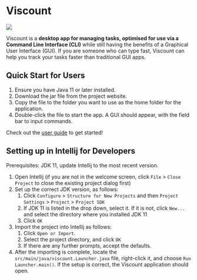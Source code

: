 # Viscount
![](https://i.imgur.com/dt9NWoj.png)

Viscount is a **desktop app for managing tasks, optimised for use via a Command Line Interface (CLI)** while still having the benefits of a Graphical User Interface (GUI). If you are someone who can type fast, Viscount can help you track your tasks faster than traditional GUI apps.

## Quick Start for Users
1. Ensure you have Java 11 or later installed.
1. Download the jar file from the project website.
1. Copy the file to the folder you want to use as the home folder for the application.
1. Double-click the file to start the app. A GUI should appear, with the field bar to input commands.

Check out the [user guide](https://sc-arecrow.github.io/viscount/) to get started!

## Setting up in Intellij for Developers

Prerequisites: JDK 11, update Intellij to the most recent version.

1. Open Intellij (if you are not in the welcome screen, click `File` > `Close Project` to close the existing project dialog first)
1. Set up the correct JDK version, as follows:
   1. Click `Configure` > `Structure for New Projects` and then `Project Settings` > `Project` > `Project SDK`
   1. If JDK 11 is listed in the drop down, select it. If it is not, click `New...` and select the directory where you installed JDK 11
   1. Click `OK`
1. Import the project into Intellij as follows:
   1. Click `Open or Import`.
   1. Select the project directory, and click `OK`
   1. If there are any further prompts, accept the defaults.
1. After the importing is complete, locate the `src/main/java/viscount.Launcher.java` file, right-click it, and choose `Run Launcher.main()`. If the setup is correct, the Viscount application should open.

